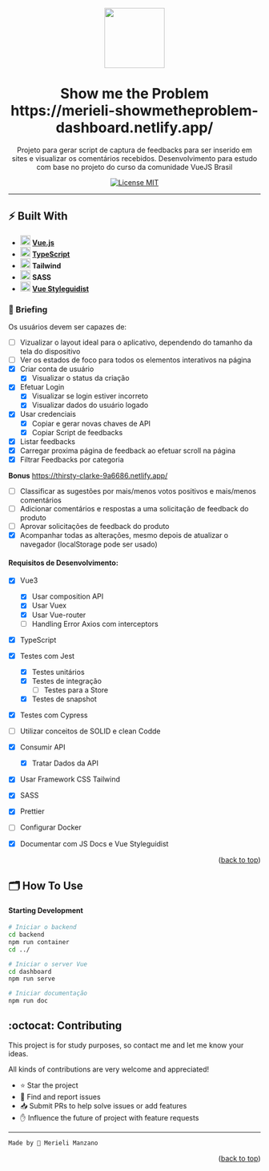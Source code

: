 <h1 align="center">
    <br>
    <img src="./assets/icons/icon.png" alt="" width="120">
    <br>
    <br>
    Show me the Problem
    <br>
    https://merieli-showmetheproblem-dashboard.netlify.app/
</h1>

<p align="center">Projeto para gerar script de captura de feedbacks para ser inserido em sites e visualizar os comentários recebidos. Desenvolvimento para estudo com base no projeto do curso da comunidade VueJS Brasil</p>

<!-- SHIELDS DO PROJETO -->
<p align="center">
  <a href="https://opensource.org/licenses/MIT">
    <img src="https://img.shields.io/badge/License-MIT-blue.svg" alt="License MIT">
  </a>
  
<!-- INSERIR GIF DEMO DO PROJETO 
<div align="center">
  <img src="[GIF DE DEMONSTRAÇÃO OU IMAGEM do projeto]" alt="demo-web" height="425">
</div>
-->
<hr/>

## ⚡ Built With

- <img src="https://img.icons8.com/color/48/000000/vue-js.png" width="20px"/> **[Vue.js](https://vuejs.org/)**
- <img src="https://img.icons8.com/color/48/000000/typescript.png" width="20px"/> **[TypeScript](https://www.typescriptlang.org/)**
- <img src="https://img.icons8.com/color/48/000000/tailwind_css.png" width="20px"/> **Tailwind**
- <img src="https://img.icons8.com/color/48/000000/sass-avatar.png" width="20px"/> **SASS**
- <img src="https://vue-styleguidist.github.io/assets/logo.png" width="20px"/> **[Vue Styleguidist](https://vue-styleguidist.github.io/)**


### 🎯 Briefing

Os usuários devem ser capazes de:
- [ ] Vizualizar o layout ideal para o aplicativo, dependendo do tamanho da tela do dispositivo
- [ ] Ver os estados de foco para todos os elementos interativos na página
- [X] Criar conta de usuário
    - [X] Visualizar o status da criação
- [X] Efetuar Login
    - [X] Visualizar se login estiver incorreto
    - [X] Visualizar dados do usuário logado
- [X] Usar credenciais
    - [X] Copiar e gerar novas chaves de API
    - [X] Copiar Script de feedbacks
- [X] Listar feedbacks
- [X] Carregar proxima página de feedback ao efetuar scroll na página
- [X] Filtrar Feedbacks por categoria

**Bonus**
https://thirsty-clarke-9a6686.netlify.app/
- [ ] Classificar as sugestões por mais/menos votos positivos e mais/menos comentários
- [ ] Adicionar comentários e respostas a uma solicitação de feedback do produto
- [ ] Aprovar solicitações de feedback do produto
- [X] Acompanhar todas as alterações, mesmo depois de atualizar o navegador (localStorage pode ser usado)

#### Requisitos de Desenvolvimento:
- [X] Vue3
    - [X] Usar composition API
    - [X] Usar Vuex
    - [X] Usar Vue-router
    - [ ] Handling Error Axios com interceptors
- [X] TypeScript
- [X] Testes com Jest
    - [X] Testes unitários
    - [X] Testes de integração
      - [ ] Testes para a Store
    - [X] Testes de snapshot
- [X] Testes com Cypress
- [ ] Utilizar conceitos de SOLID e clean Codde
- [X] Consumir API
    - [X] Tratar Dados da API
- [X] Usar Framework CSS Tailwind
- [X] SASS
- [X] Prettier
- [ ] Configurar Docker
- [X] Documentar com JS Docs e Vue Styleguidist


<p align="right">(<a href="#top">back to top</a>)</p>

## 🗂 How To Use

#### Starting Development 
```sh
# Iniciar o backend
cd backend
npm run container
cd ../

# Iniciar o server Vue
cd dashboard
npm run serve

# Iniciar documentação 
npm run doc
```

## :octocat: Contributing

This project is for study purposes, so contact me and let me know your ideas.

All kinds of contributions are very welcome and appreciated!
   - ⭐️ Star the project
   - 🐛 Find and report issues
   - 📥 Submit PRs to help solve issues or add features
   - ✋ Influence the future of project with feature requests

-------------------------------------
```diff
Made by 🤍 Merieli Manzano
```

<p align="right">(<a href="#top">back to top</a>)</p>
